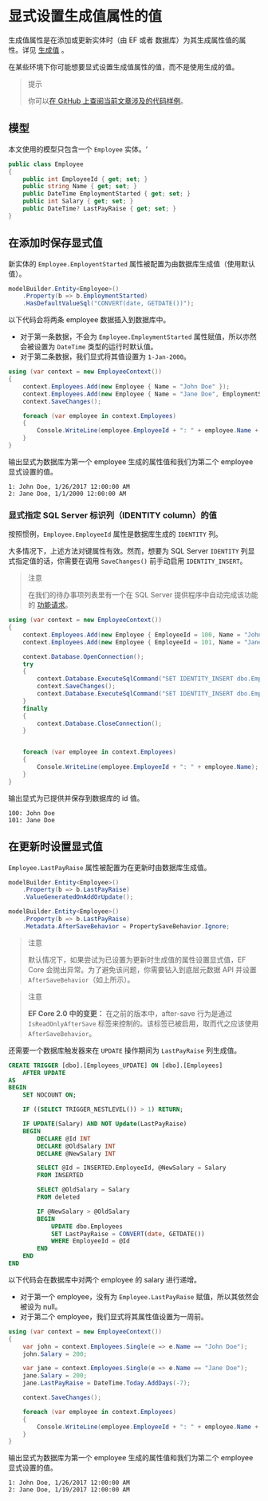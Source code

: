 # 显式设置生成值属性的值

生成值属性是在添加或更新实体时（由 EF 或者 数据库）为其生成属性值的属性。详见 [生成值](../3、创建模型/E、生成值.md) 。

在某些环境下你可能想要显式设置生成值属性的值，而不是使用生成的值。

> 提示
>
> 你可以[在 GitHub 上查阅当前文章涉及的代码样例](https://github.com/aspnet/EntityFramework.Docs/tree/master/samples/core/Saving/Saving/ExplicitValuesGenerateProperties/)。

## 模型

本文使用的模型只包含一个 `Employee` 实体。‘

```C#
public class Employee
{
    public int EmployeeId { get; set; }
    public string Name { get; set; }
    public DateTime EmploymentStarted { get; set; }
    public int Salary { get; set; }
    public DateTime? LastPayRaise { get; set; }
}
```

## 在添加时保存显式值

新实体的 `Employee.EmployentStarted` 属性被配置为由数据库生成值（使用默认值）。

```C#
modelBuilder.Entity<Employee>()
    .Property(b => b.EmploymentStarted)
    .HasDefaultValueSql("CONVERT(date, GETDATE())");
```

以下代码会将两条 employee 数据插入到数据库中。

* 对于第一条数据，不会为 `Employee.EmploymentStarted` 属性赋值，所以亦然会被设置为 `DateTime` 类型的运行时默认值。
* 对于第二条数据，我们显式将其值设置为 `1-Jan-2000`。

```C#
using (var context = new EmployeeContext())
{
    context.Employees.Add(new Employee { Name = "John Doe" });
    context.Employees.Add(new Employee { Name = "Jane Doe", EmploymentStarted = new DateTime(2000, 1, 1) });
    context.SaveChanges();

    foreach (var employee in context.Employees)
    {
        Console.WriteLine(employee.EmployeeId + ": " + employee.Name + ", " + employee.EmploymentStarted);
    }
}
```

输出显式为数据库为第一个 employee 生成的属性值和我们为第二个 employee 显式设置的值。

```console
1: John Doe, 1/26/2017 12:00:00 AM
2: Jane Doe, 1/1/2000 12:00:00 AM
```

### 显式指定 SQL Server 标识列（IDENTITY column）的值

按照惯例，`Employee.EmployeeId` 属性是数据库生成的 `IDENTITY` 列。

大多情况下，上述方法对键属性有效。然而，想要为 SQL Server `IDENTITY` 列显式指定值的话，你需要在调用 `SaveChanges()` 前手动启用 `IDENTITY_INSERT`。

> 注意
>
> 在我们的待办事项列表里有一个在 SQL Server 提供程序中自动完成该功能的 [功能请求](https://github.com/aspnet/EntityFramework/issues/703)。

```C#
using (var context = new EmployeeContext())
{
    context.Employees.Add(new Employee { EmployeeId = 100, Name = "John Doe" });
    context.Employees.Add(new Employee { EmployeeId = 101, Name = "Jane Doe" });

    context.Database.OpenConnection();
    try
    {
        context.Database.ExecuteSqlCommand("SET IDENTITY_INSERT dbo.Employees ON");
        context.SaveChanges();
        context.Database.ExecuteSqlCommand("SET IDENTITY_INSERT dbo.Employees OFF");
    }
    finally
    {
        context.Database.CloseConnection();
    }


    foreach (var employee in context.Employees)
    {
        Console.WriteLine(employee.EmployeeId + ": " + employee.Name);
    }
}
```

输出显式为已提供并保存到数据库的 id 值。

```console
100: John Doe
101: Jane Doe
```

## 在更新时设置显式值

`Employee.LastPayRaise` 属性被配置为在更新时由数据库生成值。

```C#
modelBuilder.Entity<Employee>()
    .Property(b => b.LastPayRaise)
    .ValueGeneratedOnAddOrUpdate();

modelBuilder.Entity<Employee>()
    .Property(b => b.LastPayRaise)
    .Metadata.AfterSaveBehavior = PropertySaveBehavior.Ignore;
```

> 注意
>
> 默认情况下，如果尝试为已设置为更新时生成值的属性设置显式值，EF Core 会抛出异常。为了避免该问题，你需要钻入到底层元数据 API 并设置 `AfterSaveBehavior`（如上所示）。

> 注意
>
> **EF Core 2.0 中的变更：** 在之前的版本中，after-save 行为是通过 `IsReadOnlyAfterSave` 标签来控制的。该标签已被启用，取而代之应该使用 `AfterSaveBehavior`。

还需要一个数据库触发器来在 `UPDATE` 操作期间为 `LastPayRaise` 列生成值。

```SQL
CREATE TRIGGER [dbo].[Employees_UPDATE] ON [dbo].[Employees]
    AFTER UPDATE
AS
BEGIN
    SET NOCOUNT ON;

    IF ((SELECT TRIGGER_NESTLEVEL()) > 1) RETURN;

    IF UPDATE(Salary) AND NOT Update(LastPayRaise)
    BEGIN
        DECLARE @Id INT
        DECLARE @OldSalary INT
        DECLARE @NewSalary INT

        SELECT @Id = INSERTED.EmployeeId, @NewSalary = Salary
        FROM INSERTED

        SELECT @OldSalary = Salary        
        FROM deleted

        IF @NewSalary > @OldSalary
        BEGIN
            UPDATE dbo.Employees
            SET LastPayRaise = CONVERT(date, GETDATE())
            WHERE EmployeeId = @Id
        END
    END
END
```

以下代码会在数据库中对两个 employee 的 salary 进行递增。

* 对于第一个 employee，没有为 `Employee.LastPayRaise` 赋值，所以其依然会被设为 null。
* 对于第二个 employee，我们显式将其属性值设置为一周前。

```C#
using (var context = new EmployeeContext())
{
    var john = context.Employees.Single(e => e.Name == "John Doe");
    john.Salary = 200;

    var jane = context.Employees.Single(e => e.Name == "Jane Doe");
    jane.Salary = 200;
    jane.LastPayRaise = DateTime.Today.AddDays(-7);

    context.SaveChanges();

    foreach (var employee in context.Employees)
    {
        Console.WriteLine(employee.EmployeeId + ": " + employee.Name + ", " + employee.LastPayRaise);
    }
}
```

输出显式为数据库为第一个 employee 生成的属性值和我们为第二个 employee 显式设置的值。

```console
1: John Doe, 1/26/2017 12:00:00 AM
2: Jane Doe, 1/19/2017 12:00:00 AM
```